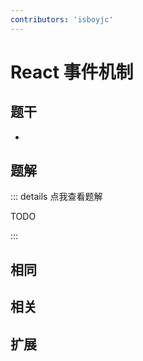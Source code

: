 ```yaml
---
contributors: 'isboyjc'
---
```


# React 事件机制


## 题干

- 



## 题解

::: details 点我查看题解

  TODO

:::



## 相同


## 相关


## 扩展

